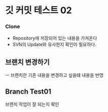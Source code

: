 # 깃 커밋 테스트 02

### Clone
- Repository에 저장되어 있는 내용을 가져온다
- SVN의 Update와 유사한지 확인이 필요하다.



## 브랜치 변경하기
ㅡ 브랜치란 기존 내용을 변경하고 싶을떄 내용을 반영

## Branch Test01
브랜치 작업이 잘 되는지 확인

